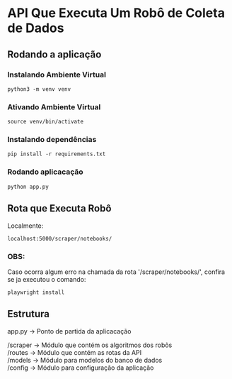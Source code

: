 # API Que Executa Um Robô de Coleta de Dados

## Rodando a aplicação

### Instalando Ambiente Virtual

```
python3 -m venv venv
```

### Ativando Ambiente Virtual

```
source venv/bin/activate
```

### Instalando dependências
```
pip install -r requirements.txt
```

### Rodando aplicacação

```
python app.py
```

## Rota que Executa Robô

Localmente:
```
localhost:5000/scraper/notebooks/
```


### OBS:
Caso ocorra algum erro na chamada da rota '/scraper/notebooks/', confira se ja executou o comando:
```
playwright install
```

## Estrutura 
app.py -> Ponto de partida da aplicacação

/scraper -> Módulo que contém os algoritmos dos robõs\
/routes  -> Módulo que contém as rotas da API\
/models  -> Módulo para modelos do banco de dados\
/config  -> Módulo para configuração da aplicação